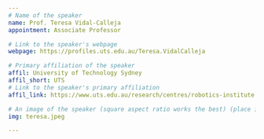 ```yaml
---
# Name of the speaker
name: Prof. Teresa Vidal-Calleja
appointment: Associate Professor

# Link to the speaker's webpage
webpage: https://profiles.uts.edu.au/Teresa.VidalCalleja

# Primary affiliation of the speaker
affil: University of Technology Sydney
affil_short: UTS
# Link to the speaker's primary affiliation
affil_link: https://www.uts.edu.au/research/centres/robotics-institute

# An image of the speaker (square aspect ratio works the best) (place in the `assets/img/speakers` directory)
img: teresa.jpeg

---
```


<!-- Whatever you write below will show up as the speaker's bio -->

